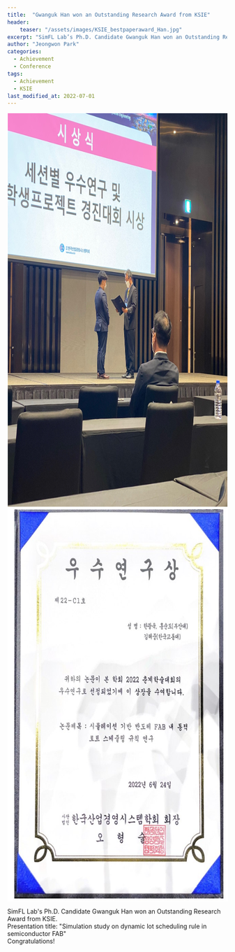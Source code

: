 ```yaml
---
title:  "Gwanguk Han won an Outstanding Research Award from KSIE"
header:
    teaser: "/assets/images/KSIE_bestpaperaward_Han.jpg"
excerpt: "SimFL Lab’s Ph.D. Candidate Gwanguk Han won an Outstanding Research Award from KSIE."
author: "Jeongwon Park"
categories:
  - Achievement
  - Conference
tags:
  - Achievement
  - KSIE
last_modified_at: 2022-07-01
---
```

<img align="center" width="900" height="900" style="border: 1px solid white" src="/assets/images/KSIE_bestpaperaward_Han.jpg"> 
<img align="center" width="900" height="900" style="border: 1px solid white" src="/assets/images/KSIE_bestpaperaward.jpg"> 

SimFL Lab's Ph.D. Candidate Gwanguk Han won an Outstanding Research Award from KSIE.  
Presentation title: "Simulation study on dynamic lot scheduling rule in semiconductor FAB"  
Congratulations!


